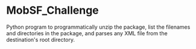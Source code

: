 # MobSF_Challenge
Python program to programmatically unzip the package, list the filenames and directories in the package, and parses any XML file from the destination's root directory.
